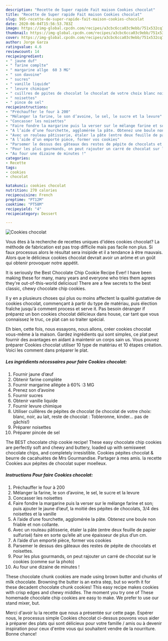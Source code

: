 ```yaml
---
description: "Recette de Super rapide Fait maison Cookies chocolat"
title: "Recette de Super rapide Fait maison Cookies chocolat"
slug: 995-recette-de-super-rapide-fait-maison-cookies-chocolat
date: 2020-06-04T15:56:53.783Z
image: https://img-global.cpcdn.com/recipes/a3cbc6cca03c9ebb/751x532cq70/cookies-chocolat-photo-principale-de-la-recette.jpg
thumbnail: https://img-global.cpcdn.com/recipes/a3cbc6cca03c9ebb/751x532cq70/cookies-chocolat-photo-principale-de-la-recette.jpg
cover: https://img-global.cpcdn.com/recipes/a3cbc6cca03c9ebb/751x532cq70/cookies-chocolat-photo-principale-de-la-recette.jpg
author: Jorge Garza
ratingvalue: 4.6
reviewcount: 14
recipeingredient:
- " jaune duf"
- " farine complte"
- " margarine allge  60 3 MG"
- " son davoine"
- " sucres"
- " vanille liquide"
- " levure chimique"
- " cuillres de ppites de chocolat le chocolat de votre choix blanc noir au lait reste de chocolat  Tobleronne kinder pas de gchis"
- " noisettes"
- " pince de sel"
recipeinstructions:
- "Préchauffer le four à 200"
- "Mélanger la farine, le son d’avoine, le sel, le sucre et la levure"
- "Concasser les noisettes"
- "Faire fondre la margarine puis la verser sur le mélange farine et son; puis ajouter le jaune d’œuf, la moitié des pépites de chocolats, 3/4 des noisettes et la vanille"
- "A l’aide d’une fourchette, agglomérée la pâte. Obtenez une boule non friable et non collante."
- "Avec un rouleau pâtisserie, étaler la pâte (entre deux feuille de papier sulfurisé) faire en sorte qu’elle ait une épaisseur de plus d’un cm."
- "A l’aide d’un emporté pièce, former vos cookies"
- "Parsemer le dessus des gâteaux des restes de pépite de chocolats et noisettes."
- "Pour les plus gourmands, on peut rajouter un carré de chocolat sur le cookies (comme sur la photo)"
- "Au four une dizaine de minutes !"
categories:
- Recette
tags:
- cookies
- chocolat

katakunci: cookies chocolat 
nutrition: 270 calories
recipecuisine: French
preptime: "PT12M"
cooktime: "PT58M"
recipeyield: "4"
recipecategory: Dessert

---
```



![Cookies chocolat](https://img-global.cpcdn.com/recipes/a3cbc6cca03c9ebb/751x532cq70/cookies-chocolat-photo-principale-de-la-recette.jpg)

Vous êtes à la recherche de recettes uniques d'idées cookies chocolat? La méthode de fabrication est pas trop difficile mais pas facile non plus. Si faux processus alors le résultat sera insipide et il a tendance à être mauvais. Alors que le délicieux cookies chocolat devrait avoir un arôme et un goût qui obtenir provoquer notre appétit.

It is seriously the Best Chocolate Chip Cookie Recipe Ever! I have been making these for many, many years and everyone who tries them agrees they&#39;re out-of-this-world delicious! There are a few secrets to the best classic, chewy chocolate chip cookies.

Il y en a plusieurs choses qui plus ou moins affectent la qualité gustative de cookies chocolat, commençant à partir du type de matériau, puis élection fraîche jusqu'à comment process et serve it. Pas besoin déranger if préparez un bon cookies chocolat délicieux dans house, car tant que vous connaissez le truc, ce plat can so traiter spécial.


Eh bien, cette fois, nous essayons, nous allons, créer cookies chocolat vous-même à la maison. Gardez ingrédients qui sont simples, ce plat peut fournir des avantages en aidant à maintenir un corps sain us. Vous pouvez préparer Cookies chocolat utiliser 10 type de matériau et 10 étapes création. Voici les comment dans préparer le plat.

<!--inarticleads1-->

##### Les ingrédients nécessaires pour faire Cookies chocolat:

1. Fournir  jaune d’œuf
1. Obtenir  farine complète
1. Fournir  margarine allégée à 60% :3 MG
1. Prenez  son d’avoine
1. Fournir  sucres
1. Obtenir  vanille liquide
1. Fournir  levure chimique
1. Utiliser  cuillères de pépites de chocolat (le chocolat de votre choix: blanc, noir, au lait, reste de chocolat : Tobleronne, kinder... pas de gâchis!)
1. Préparer  noisettes
1. Préparer  pincée de sel


The BEST chocolate chip cookie recipe! These easy chocolate chip cookies are perfectly soft and chewy and buttery, loaded up with semisweet chocolate chips, and completely irresistible. Cookies pépites chocolat &amp; beurre de cacahuètes de Mrs Gourmandise. Partager à mes amis. la recette Cookies aux pépites de chocolat super moelleux. 

<!--inarticleads2-->

##### Instructions Pour faire Cookies chocolat:

1. Préchauffer le four à 200
1. Mélanger la farine, le son d’avoine, le sel, le sucre et la levure
1. Concasser les noisettes
1. Faire fondre la margarine puis la verser sur le mélange farine et son; puis ajouter le jaune d’œuf, la moitié des pépites de chocolats, 3/4 des noisettes et la vanille
1. A l’aide d’une fourchette, agglomérée la pâte. Obtenez une boule non friable et non collante.
1. Avec un rouleau pâtisserie, étaler la pâte (entre deux feuille de papier sulfurisé) faire en sorte qu’elle ait une épaisseur de plus d’un cm.
1. A l’aide d’un emporté pièce, former vos cookies
1. Parsemer le dessus des gâteaux des restes de pépite de chocolats et noisettes.
1. Pour les plus gourmands, on peut rajouter un carré de chocolat sur le cookies (comme sur la photo)
1. Au four une dizaine de minutes !


These chocolate chunk cookies are made using brown butter and chunks of milk chocolate. Browning the butter is an extra step, but so worth it for these decadent chocolate chunk cookies! This easy recipe makes cookies with crisp edges and chewy middles. The moment you try one of These homemade chocolate chip cookies are easy to make. We prefer to use our stand mixer, but. 


Merci d'avoir lu la recette que nous a présentée sur cette page. Espérer nous, le processus simple Cookies chocolat ci-dessus pouvons vous aider à préparer des plats qui sont délicieux pour votre famille / amis ou à devenir inspiration pour ceux d'entre vous qui souhaitent vendre de la nourriture. Bonne chance!
